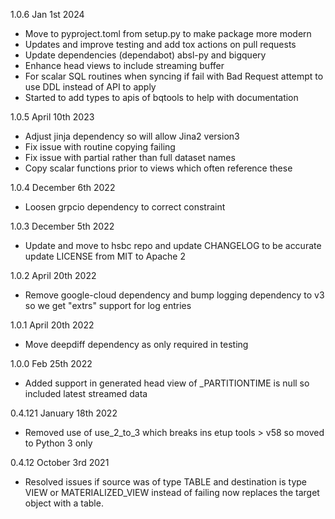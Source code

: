 1.0.6 Jan 1st 2024
- Move to pyproject.toml from setup.py to make package more modern
- Updates and improve testing and add tox actions on pull requests
- Update dependencies (dependabot) absl-py and bigquery
- Enhance head views to include streaming buffer
- For scalar SQL routines when syncing if fail with Bad Request attempt to use DDL instead of API to apply
- Started to add types to apis of bqtools to help with documentation

1.0.5 April 10th 2023
- Adjust jinja dependency so will allow Jina2 version3
- Fix issue with routine copying failing
- Fix issue with partial rather than full dataset names
- Copy scalar functions prior to views which often reference these

1.0.4 December 6th 2022
- Loosen grpcio dependency to correct constraint

1.0.3 December 5th 2022
- Update and move to hsbc repo and update CHANGELOG to be accurate update LICENSE from MIT to Apache 2

1.0.2 April 20th 2022
- Remove google-cloud dependency and bump logging dependency to v3 so we get "extrs" support for log entries

1.0.1 April 20th 2022
- Move deepdiff dependency as only required in testing 

1.0.0 Feb 25th 2022
- Added support in generated head view of _PARTITIONTIME is null so included latest streamed data

0.4.121 January 18th 2022
- Removed use of use_2_to_3 which breaks ins etup tools > v58 so moved to Python 3 only

0.4.12 October 3rd 2021

- Resolved issues if source was of type TABLE and destination is type VIEW or MATERIALIZED_VIEW instead of failing now replaces the target object with a table.
